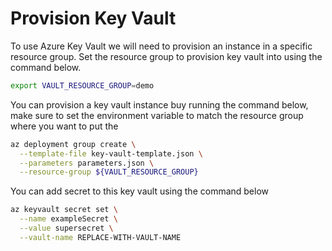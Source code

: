 # Provision Key Vault

To use Azure Key Vault we will need to provision an instance in a specific
resource group. Set the resource group to provision key vault into using 
the command below.
```bash
export VAULT_RESOURCE_GROUP=demo
```

You can provision a key vault instance buy running the command below, make
sure to set the environment variable to match the resource group where
you want to put the 

```bash
az deployment group create \
  --template-file key-vault-template.json \
  --parameters parameters.json \
  --resource-group ${VAULT_RESOURCE_GROUP}
```

You can add secret to this key vault using the command below 

```bash
az keyvault secret set \
  --name exampleSecret \
  --value supersecret \
  --vault-name REPLACE-WITH-VAULT-NAME 
```
